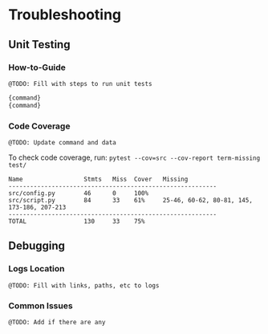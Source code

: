 # Troubleshooting

## Unit Testing

### How-to-Guide
``` @TODO: Fill with steps to run unit tests ```

```sh
{command}
{command}
```

### Code Coverage
``` @TODO: Update command and data ```

To check code coverage, run: `pytest --cov=src --cov-report term-missing test/`

```
Name                 Stmts   Miss  Cover   Missing
----------------------------------------------------------
src/config.py        46      0     100%
src/script.py        84      33    61%     25-46, 60-62, 80-81, 145, 173-186, 207-213
----------------------------------------------------------
TOTAL                130     33    75%

```


## Debugging

### Logs Location
``` @TODO: Fill with links, paths, etc to logs ```

### Common Issues
``` @TODO: Add if there are any ```
